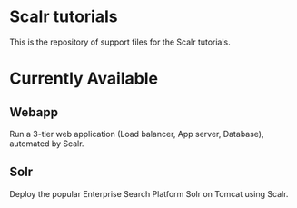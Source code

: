 Scalr tutorials
===============

This is the repository of support files for the Scalr tutorials.

Currently Available
===================

Webapp
------

Run a 3-tier web application (Load balancer, App server, Database), automated
by Scalr.

Solr
----

Deploy the popular Enterprise Search Platform Solr on Tomcat using Scalr.

